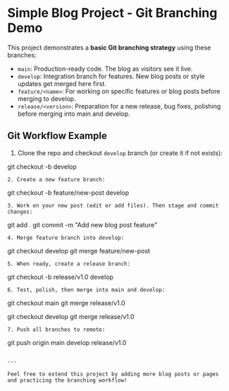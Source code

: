 # Simple Blog Project - Git Branching Demo

This project demonstrates a **basic Git branching strategy** using these branches:

- `main`: Production-ready code. The blog as visitors see it live.
- `develop`: Integration branch for features. New blog posts or style updates get merged here first.
- `feature/<name>`: For working on specific features or blog posts before merging to develop.
- `release/<version>`: Preparation for a new release, bug fixes, polishing before merging into main and develop.


## Git Workflow Example

1. Clone the repo and checkout `develop` branch (or create it if not exists):

git checkout -b develop
```
2. Create a new feature branch:
```
git checkout -b feature/new-post develop
```
3. Work on your new post (edit or add files). Then stage and commit changes:
```
git add .
git commit -m "Add new blog post feature"
```
4. Merge feature branch into develop:
```
git checkout develop
git merge feature/new-post
```
5. When ready, create a release branch:
```
git checkout -b release/v1.0 develop
```
6. Test, polish, then merge into main and develop:
```
git checkout main
git merge release/v1.0

git checkout develop
git merge release/v1.0
```
7. Push all branches to remote:
```
git push origin main develop release/v1.0
```

---

Feel free to extend this project by adding more blog posts or pages and practicing the branching workflow!